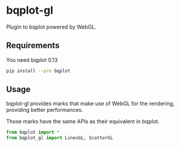 # bqplot-gl

Plugin to bqplot powered by WebGL.

## Requirements

You need bqplot 0.13

```bash
pip install --pre bqplot
```

## Usage

bqplot-gl provides marks that make use of WebGL for the rendering, providing better performances.

Those marks have the same APIs as their equivalent in bqplot.

```python
from bqplot import *
from bqplot_gl import LinesGL, ScatterGL
```
